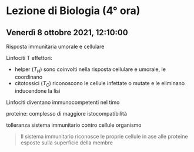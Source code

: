 # Lezione di Biologia (4° ora) 
## Venerdì 8 ottobre 2021, 12:10:00

Risposta immunitaria umorale e cellulare 



Linfociti T effettori:
* helper $(T_H)$ sono coinvolti nella risposta cellulare e umorale, le coordinano
* citotossici $(T_C)$ riconoscono le cellule infettate o mutate e le eliminano inducendone la lisi

Linfociti diventano immunocompetenti nel timo

proteine: complesso di maggiore istocompatibilità

tolleranza sistema immunitario contro cellule organismo

> Il sistema immunitario riconosce le proprie cellule in ase alle proteine esposte sulla superficie della membre
<!--stackedit_data:
eyJoaXN0b3J5IjpbMTU3NDA5MDg2MSw2MjM0NDE1NzEsLTc2ND
E1NDMxNV19
-->